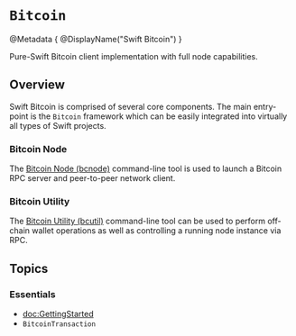 # ``Bitcoin``

@Metadata {
    @DisplayName("Swift Bitcoin")
}

Pure-Swift Bitcoin client implementation with full node capabilities.

## Overview

Swift Bitcoin is comprised of several core components. The main entry-point is the `Bitcoin` framework which can be easily integrated into virtually all types of Swift projects.

### Bitcoin Node

The [Bitcoin Node (bcnode)](https://swift-bitcoin.github.io/docc/bcnode/documentation/bcnode/) command-line tool is used to launch a Bitcoin RPC server and peer-to-peer network client.

### Bitcoin Utility

The [Bitcoin Utility (bcutil)](https://swift-bitcoin.github.io/docc/bcutil/documentation/bcutil/) command-line tool can be used to perform off-chain wallet operations as well as controlling a running node instance via RPC.

## Topics

### Essentials

- <doc:GettingStarted>
- ``BitcoinTransaction``
